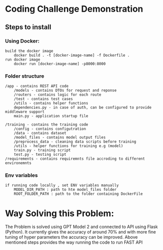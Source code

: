 <h1> Coding Challenge Demonstration  </h1>

## Steps to install

 ### Using Docker:
    build the docker image
        docker build . -t [docker-image-name] -f Dockerfile .
    run docker image
        docker run [docker-image-name] -p8000:8000

### Folder structure
    /app - contains REST API code
        /models - contains DTOs for request and reponse
        /routers - contains logic for each route
        /test - contains test cases
        /utils - contains helper functions
        dependencies.py - in case of auth, can be configured to provide middleware support
        main.py - application startup file

    /training - contains the training code
        /config - contains configutration
        /data - contains dataset
        /model_files - contains model output files
        /preprocess_data - cleaning data scripts before training
        /utils - helper functions for training e.g (model)
        train.py - training script
        test.py - testing script
    /requirements - contains requiremnts file accroding to different environemnts

 
### Env variables
    if running code locally , set ENV variables manually
        MODEL_DIR_PATH : path to hte model_files folder
        ROOT_FOLDER_PATH : path to the folder containing DockerFile

# Way Solving this Problem:
 <p>The Problem is solved using GPT Model 2 and connected to API using Flask (Python). It currently gives the accuracy of around 70% and with more fine tuning of hyper parameters the accuracy can be improved. Above mentioned steps provides the way running the code to run FAST API</p>
